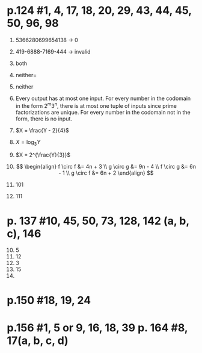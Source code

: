 # p.124 #1, 4, 17, 18, 20, 29, 43, 44, 45, 50, 96, 98 

1. 5366280699654138 -> 0
4. 419-6888-7169-444 -> invalid
17. both
18. neither=
20. neither
29. Every output has at most one input. For every number in the codomain in the form $2^{m}3^{n}$, there is at most one tuple of inputs since prime factorizations are unique. For every number in the codomain not in the form, there is no input.
43. $X = \frac{Y - 2}{4}$
44. $X = \log_{3}Y$
45. $X = 2^{\frac{Y}{3}}$
50. $$
\begin{align}
f \circ f &= 4n + 3 \\
g \circ g &= 9n - 4 \\
f \circ g &= 6n - 1 \\
g \circ f &= 6n + 2
\end{align}
$$

96. 101
98. 111

# p. 137 #10, 45, 50, 73, 128, 142 (a, b, c), 146 

10. 5
45. 12
50. 3
73. 15
74. 

# p.150 #18, 19, 24 

# p.156 #1, 5 or 9, 16, 18, 39 p. 164 #8, 17(a, b, c, d)